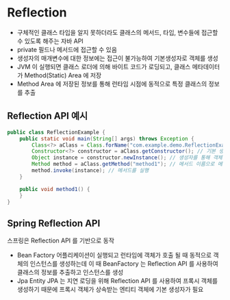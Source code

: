 # Reflection
- 구체적인 클래스 타입을 알지 못하더라도 클래스의 메서드, 타입, 변수들에 접근할 수 있도록 해주는 자바 API
- private 필드나 메서드에 접근할 수 있음
- 생성자의 매개변수에 대한 정보에는 접근이 불가능하여 기본생성자로 객체를 생성
- JVM 이 실행되면 클래스 로더에 의해 바이트 코드가 로딩되고, 클래스 메타데이터가 Method(Static) Area 에 저장
- Method Area 에 저장된 정보를 통해 런타임 시점에 동적으로 특정 클래스의 정보를 추출

## Reflection API 예시
```java
public class ReflectionExample {
    public static void main(String[] args) throws Exception {
        Class<?> aClass = Class.forName("com.example.demo.ReflectionExample"); // 클래스 이름으로 클래스 정보를 가져옴
        Constructor<?> constructor = aClass.getConstructor(); // 기본 생성자를 가져옴
        Object instance = constructor.newInstance(); // 생성자를 통해 객체를 생성
        Method method = aClass.getMethod("method1"); // 메서드 이름으로 메서드 정보를 가져옴
        method.invoke(instance); // 메서드를 실행
    }

    public void method1() {
    }
}
```
## Spring Reflection API
스프링은 Reflection API 를 기반으로 동작
- Bean Factory
  어플리케이션이 실행되고 런타임에 객체가 호출 될 때 동적으로 객체의 인스턴스를 생성하는데 이 때 BeanFactory 는 Reflection API 를 사용하여 클래스의 정보를 추출하고 인스턴스를 생성
- Jpa Entity
  JPA 는 지연 로딩을 위해 Reflection API 를 사용하여 프록시 객체를 생성하기 때문에 프록시 객체가 상속받는 엔티티 객체에 기본 생성자가 필요
